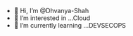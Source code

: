- 👋 Hi, I’m @Dhvanya-Shah
- 👀 I’m interested in ...Cloud
- 🌱 I’m currently learning ...DEVSECOPS

<!---
Dhvanya-Shah/Dhvanya-Shah is a ✨ special ✨ repository because its `README.md` (this file) appears on your GitHub profile.
You can click the Preview link to take a look at your changes.
--->

